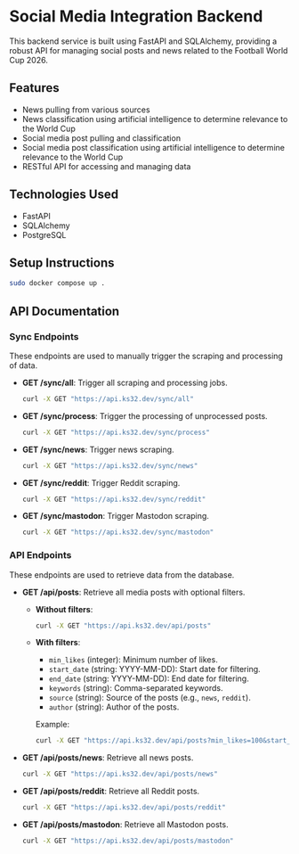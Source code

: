 # Social Media Integration Backend

This backend service is built using FastAPI and SQLAlchemy, providing a robust API for
managing social posts and news related to the Football World Cup 2026.

## Features

- News pulling from various sources
- News classification using artificial intelligence to determine relevance to the World Cup
- Social media post pulling and classification
- Social media post classification using artificial intelligence to determine relevance to the World Cup
- RESTful API for accessing and managing data

## Technologies Used

- FastAPI
- SQLAlchemy
- PostgreSQL

## Setup Instructions

```bash
sudo docker compose up .
```

## API Documentation

### Sync Endpoints

These endpoints are used to manually trigger the scraping and processing of data.

- **GET /sync/all**: Trigger all scraping and processing jobs.
  ```bash
  curl -X GET "https://api.ks32.dev/sync/all"
  ```

- **GET /sync/process**: Trigger the processing of unprocessed posts.
  ```bash
  curl -X GET "https://api.ks32.dev/sync/process"
  ```

- **GET /sync/news**: Trigger news scraping.
  ```bash
  curl -X GET "https://api.ks32.dev/sync/news"
  ```

- **GET /sync/reddit**: Trigger Reddit scraping.
  ```bash
  curl -X GET "https://api.ks32.dev/sync/reddit"
  ```

- **GET /sync/mastodon**: Trigger Mastodon scraping.
  ```bash
  curl -X GET "https://api.ks32.dev/sync/mastodon"
  ```

### API Endpoints

These endpoints are used to retrieve data from the database.

- **GET /api/posts**: Retrieve all media posts with optional filters.
  
  - **Without filters**:
    ```bash
    curl -X GET "https://api.ks32.dev/api/posts"
    ```

  - **With filters**:
    - `min_likes` (integer): Minimum number of likes.
    - `start_date` (string: YYYY-MM-DD): Start date for filtering.
    - `end_date` (string: YYYY-MM-DD): End date for filtering.
    - `keywords` (string): Comma-separated keywords.
    - `source` (string): Source of the posts (e.g., `news`, `reddit`).
    - `author` (string): Author of the posts.

    Example:
    ```bash
    curl -X GET "https://api.ks32.dev/api/posts?min_likes=100&start_date=2025-01-01&end_date=2025-12-31&keywords=soccer,fifa&source=reddit&author=testuser"
    ```

- **GET /api/posts/news**: Retrieve all news posts.
  ```bash
  curl -X GET "https://api.ks32.dev/api/posts/news"
  ```

- **GET /api/posts/reddit**: Retrieve all Reddit posts.
  ```bash
  curl -X GET "https://api.ks32.dev/api/posts/reddit"
  ```

- **GET /api/posts/mastodon**: Retrieve all Mastodon posts.
  ```bash
  curl -X GET "https://api.ks32.dev/api/posts/mastodon"
  ```

